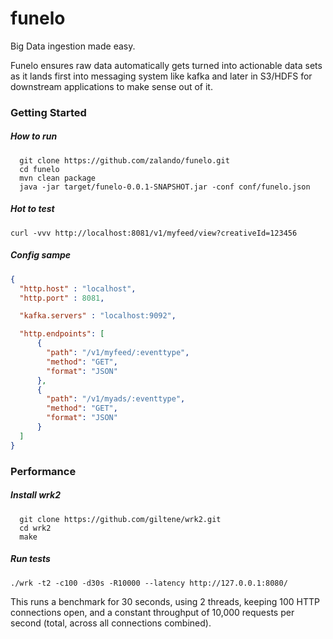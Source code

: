 # funelo
Big Data ingestion made easy.


Funelo ensures raw data automatically gets turned into actionable data sets as it lands first into messaging system like kafka and later in S3/HDFS for downstream applications to make sense out of it.

### Getting Started 

##### How to run
```shell
  git clone https://github.com/zalando/funelo.git
  cd funelo
  mvn clean package
  java -jar target/funelo-0.0.1-SNAPSHOT.jar -conf conf/funelo.json
```    

##### Hot to test
```shell
curl -vvv http://localhost:8081/v1/myfeed/view?creativeId=123456
```

##### Config sampe
```json
{
  "http.host" : "localhost",
  "http.port" : 8081,

  "kafka.servers" : "localhost:9092",

  "http.endpoints": [
      {
        "path": "/v1/myfeed/:eventtype",
        "method": "GET",
        "format": "JSON"
      },
      {
        "path": "/v1/myads/:eventtype",
        "method": "GET",
        "format": "JSON"
      }
  ]
}
```

### Performance 

##### Install wrk2
```shell
  git clone https://github.com/giltene/wrk2.git
  cd wrk2
  make
```

##### Run tests
```shell
./wrk -t2 -c100 -d30s -R10000 --latency http://127.0.0.1:8080/
```
This runs a benchmark for 30 seconds, using 2 threads, keeping 100 HTTP connections open, and a constant throughput of 10,000 requests per second (total, across all connections combined).
